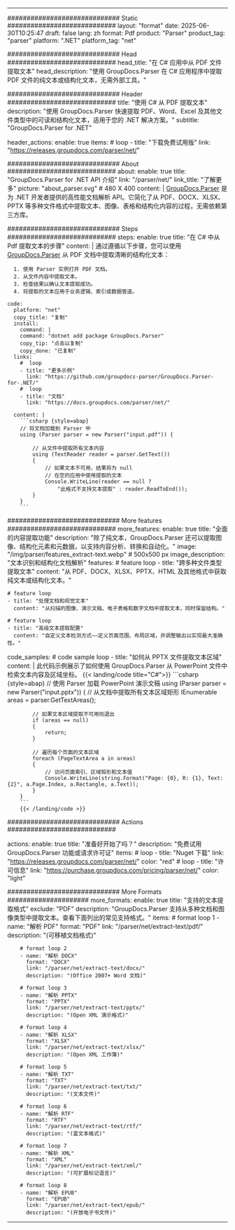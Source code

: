 


---
############################# Static ############################
layout: "format"
date:  2025-06-30T10:25:47
draft: false
lang: zh
format: Pdf
product: "Parser"
product_tag: "parser"
platform: ".NET"
platform_tag: "net"

############################# Head ############################
head_title: "在 C# 应用中从 PDF 文件提取文本"
head_description: "使用 GroupDocs.Parser 在 C# 应用程序中提取 PDF 文件的纯文本或结构化文本，无需外部工具。"

############################# Header ############################
title: "使用 C# 从 PDF 提取文本" 
description: "使用 GroupDocs.Parser 快速提取 PDF、Word、Excel 及其他文件类型中的可读和结构化文本，适用于您的 .NET 解决方案。"
subtitle: "GroupDocs.Parser for .NET" 

header_actions:
  enable: true
  items:
    #  loop
    - title: "下载免费试用版"
      link: "https://releases.groupdocs.com/parser/net/"
      
############################# About ############################
about:
    enable: true
    title: "GroupDocs.Parser for .NET API 介绍"
    link: "/parser/net/"
    link_title: "了解更多"
    picture: "about_parser.svg" # 480 X 400
    content: |
       [GroupDocs.Parser](/parser/net/) 是为 .NET 开发者提供的高性能文档解析 API。它简化了从 PDF、DOCX、XLSX、PPTX 等多种文件格式中提取文本、图像、表格和结构化内容的过程，无需依赖第三方库。

############################# Steps ############################
steps:
    enable: true
    title: "在 C# 中从 Pdf 提取文本的步骤"
    content: |
      通过遵循以下步骤，您可以使用 [GroupDocs.Parser](/parser/net/) 从 PDF 文档中提取清晰的结构化文本：
      
      1. 使用 Parser 实例打开 PDF 文档。
      2. 从文件内容中提取文本。
      3. 检查结果以确认文本提取成功。
      4. 将提取的文本应用于业务逻辑、索引或数据管道。
   
    code:
      platform: "net"
      copy_title: "复制"
      install:
        command: |
        command: "dotnet add package GroupDocs.Parser"
        copy_tip: "点击以复制"
        copy_done: "已复制"
      links:
        #  loop
        - title: "更多示例"
          link: "https://github.com/groupdocs-parser/GroupDocs.Parser-for-.NET/"
        #  loop
        - title: "文档"
          link: "https://docs.groupdocs.com/parser/net/"
          
      content: |
        ```csharp {style=abap}
        // 将文档加载到 Parser 中
        using (Parser parser = new Parser("input.pdf")) {

            // 从文件中提取所有文本内容
            using (TextReader reader = parser.GetText()) 
            {
                // 如果文本不可用，结果将为 null
                // 在您的应用中使用提取的文本
                Console.WriteLine(reader == null ? 
                    "此格式不支持文本提取" : reader.ReadToEnd());
            }
        }
        ```  

############################# More features ############################
more_features:
  enable: true
  title: "全面的内容提取功能"
  description: "除了纯文本，GroupDocs.Parser 还可以提取图像、结构化元素和元数据，以支持内容分析、转换和自动化。"
  image: "/img/parser/features_extract-text.webp" # 500x500 px
  image_description: "文本识别和结构化文档解析"
  features:
    # feature loop
    - title: "跨多种文件类型提取文本"
      content: "从 PDF、DOCX、XLSX、PPTX、HTML 及其他格式中获取纯文本或结构化文本。"

    # feature loop
    - title: "处理文档和视觉文本"
      content: "从扫描的图像、演示文稿、电子表格和数字文档中提取文本，同时保留结构。"

    # feature loop
    - title: "高级文本提取配置"
      content: "自定义文本检测方式——定义页面范围、布局区域，并调整输出以实现最大准确性。"
      
  code_samples:
    # code sample loop
    - title: "如何从 PPTX 文件提取文本区域"
      content: |
        此代码示例展示了如何使用 GroupDocs.Parser 从 PowerPoint 文件中检索文本内容及区域坐标。
        {{< landing/code title="C#">}}
        ```csharp {style=abap}
        //  使用 Parser 加载 PowerPoint 演示文稿
        using (Parser parser = new Parser("input.pptx"))
        {
            // 从文档中提取所有文本区域矩形
            IEnumerable<PageTextArea> areas = parser.GetTextAreas();

            // 如果文本区域提取不可用则退出
            if (areas == null)
            {
                return;
            }

            // 遍历每个页面的文本区域
            foreach (PageTextArea a in areas)
            {
                // 访问页面索引、区域矩形和文本值
                Console.WriteLine(string.Format("Page: {0}, R: {1}, Text: {2}", a.Page.Index, a.Rectangle, a.Text));
            }
        }
        ```
        {{< /landing/code >}}


############################# Actions ############################

actions:
  enable: true
  title: "准备好开始了吗？"
  description: "免费试用 GroupDocs.Parser 功能或请求许可证"
  items:
    #  loop
    - title: "Nuget 下载"
      link: "https://releases.groupdocs.com/parser/net/"
      color: "red"
        #  loop
    - title: "许可信息"
      link: "https://purchase.groupdocs.com/pricing/parser/net/"
      color: "light"


############################# More Formats #####################
more_formats:
    enable: true
    title: "支持的文本提取格式"
    exclude: "PDF"
    description: "GroupDocs.Parser 支持从多种文档和图像类型中提取文本。查看下面列出的常见支持格式。"
    items: 
        # format loop 1
        - name: "解析 PDF"
          format: "PDF"
          link: "/parser/net/extract-text/pdf/"
          description: "(可移植文档格式)"
          
        # format loop 2
        - name: "解析 DOCX"
          format: "DOCX"
          link: "/parser/net/extract-text/docx/"
          description: "(Office 2007+ Word 文档)"
          
        # format loop 3
        - name: "解析 PPTX"
          format: "PPTX"
          link: "/parser/net/extract-text/pptx/"
          description: "(Open XML 演示格式)"
          
        # format loop 4
        - name: "解析 XLSX"
          format: "XLSX"
          link: "/parser/net/extract-text/xlsx/"
          description: "(Open XML 工作簿)"
          
        # format loop 5
        - name: "解析 TXT"
          format: "TXT"
          link: "/parser/net/extract-text/txt/"
          description: "(文本文件)"
          
        # format loop 6
        - name: "解析 RTF"
          format: "RTF"
          link: "/parser/net/extract-text/rtf/"
          description: "(富文本格式)"
          
        # format loop 7
        - name: "解析 XML"
          format: "XML"
          link: "/parser/net/extract-text/xml/"
          description: "(可扩展标记语言)"
          
        # format loop 8
        - name: "解析 EPUB"
          format: "EPUB"
          link: "/parser/net/extract-text/epub/"
          description: "(开放电子书文件)"
         
          

---